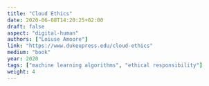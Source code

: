 ```yaml
---
title: "Cloud Ethics"
date: 2020-06-08T14:20:25+02:00
draft: false
aspect: "digital-human"
authors: ["Loiuse Amoore"]
link: "https://www.dukeupress.edu/cloud-ethics"
medium: "book"
year: 2020
tags: ["machine learning algorithms", "ethical responsibility"]
weight: 4
---
```

